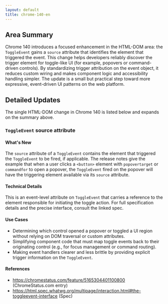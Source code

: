 ```yaml
---
layout: default
title: chrome-140-en
---
```


## Area Summary

Chrome 140 introduces a focused enhancement in the HTML-DOM area: the `ToggleEvent` gains a `source` attribute that identifies the element that triggered the event. This change helps developers reliably discover the trigger element for toggle-like UI (for example, popovers or command-driven controls). By standardizing trigger attribution on the event object, it reduces custom wiring and makes component logic and accessibility handling simpler. The update is a small but practical step toward more expressive, event-driven UI patterns on the web platform.

## Detailed Updates

The single HTML-DOM change in Chrome 140 is listed below and expands on the summary above.

### `ToggleEvent` source attribute

#### What's New
The `source` attribute of a `ToggleEvent` contains the element that triggered the `ToggleEvent` to be fired, if applicable. The release notes give the example that when a user clicks a `<button>` element with `popovertarget` or `commandfor` to open a popover, the `ToggleEvent` fired on the popover will have the triggering element available via its `source` attribute.

#### Technical Details
This is an event-level attribute on `ToggleEvent` that carries a reference to the element responsible for initiating the toggle action. For full specification details and the precise interface, consult the linked spec.

#### Use Cases
- Determining which control opened a popover or toggled a UI region without relying on DOM traversal or custom attributes.  
- Simplifying component code that must map toggle events back to their originating control (e.g., for focus management or command routing).  
- Making event handlers clearer and less brittle by providing explicit trigger information on the `ToggleEvent`.

#### References
- https://chromestatus.com/feature/5165304401100800 (ChromeStatus.com entry)  
- https://html.spec.whatwg.org/multipage/interaction.html#the-toggleevent-interface (Spec)
